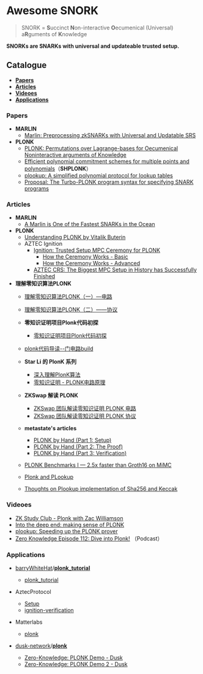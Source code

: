 # Awesome SNORK

> SNORK = **S**uccinct **N**on-interactive **O**ecumenical (Universal) a**R**guments of **K**nowledge

**SNORKs are SNARKs with universal and updateable trusted setup.**

## Catalogue

- [**Papers**](#Papers)
- [**Articles**](#Articles)
- [**Videoes**](#Videoes)
- [**Applications**](#Applications)

### Papers

- **MARLIN**
  - [Marlin: Preprocessing zkSNARKs with Universal and Updatable SRS](https://eprint.iacr.org/2019/1047.pdf)
- **PLONK**
  - [PLONK: Permutations over Lagrange-bases for Oecumenical Noninteractive arguments of Knowledge](https://eprint.iacr.org/2019/953.pdf)
  - [Efficient polynomial commitment schemes for multiple points and polynomials](https://eprint.iacr.org/2020/081.pdf)（**SHPLONK**）
  - [plookup: A simplified polynomial protocol for lookup tables](https://github.com/AztecProtocol/plonk-with-lookups/blob/master/PLONK-with-lookups.pdf)
  - [Proposal: The Turbo-PLONK program syntax for specifying SNARK programs](https://docs.zkproof.org/pages/standards/accepted-workshop3/proposal-turbo_plonk.pdf)

### Articles

- **MARLIN**
  - [A Marlin is One of the Fastest SNARKs in the Ocean](https://www.benthamsgaze.org/2019/09/19/a-marlin-is-one-of-the-fastest-snarks-in-the-ocean/)
- **PLONK**
  - [Understanding PLONK by Vitalik Buterin](https://vitalik.ca/general/2019/09/22/plonk.html)
  - AZTEC Ignition
    - [Ignition: Trusted Setup MPC Ceremony for PLONK](https://medium.com/aztec-protocol/aztec-announcing-our-ignition-ceremony-757850264cfe)
      - [How the Ceremony Works - Basic](https://medium.com/aztec-protocol/aztec-how-the-ceremony-works-5c23a54e2dd9)
      - [How the Ceremony Works - Advanced](https://medium.com/aztec-protocol/aztec-how-the-ceremony-works-9f021cf190d0)
    - [AZTEC CRS: The Biggest MPC Setup in History has Successfully Finished](https://medium.com/aztec-protocol/aztec-crs-the-biggest-mpc-setup-in-history-has-successfully-finished-74c6909cd0c4)
- **理解零知识算法PLONK**
    - [理解零知识算法PLONK（一）—电路](https://mp.weixin.qq.com/s/qr4njTJG89Mj_puIyzMu1w)
    - [理解零知识算法PLONK（二）——协议](https://mp.weixin.qq.com/s/ecCnCH-Fd6_fhKqbzLhoMA)
  - **零知识证明项目Plonk代码初探**
  
    - [零知识证明项目Plonk代码初探](https://mp.weixin.qq.com/s/rEZxeJlB45VYr4b6l1Ngxw)
  - [plonk代码导读--门电路build](https://mp.weixin.qq.com/s/ts2j8UrU7RPAZiU4F_LFuQ)
  - **Star Li 的 PlonK 系列**
    - [深入理解PlonK算法](https://mp.weixin.qq.com/s/yEMs7xoGG5DmUfr-aivf9A)
    - [零知识证明 - PLONK电路原理](https://mp.weixin.qq.com/s/D9q5-ubGVCf_TK5fQdD9qQ)
  - **ZKSwap 解读 PLONK**
    - [ZKSwap 团队解读零知识证明 PLONK 电路](https://www.chainnews.com/articles/372708200478.htm)
    - [ZKSwap 团队解读零知识证明 PLONK 协议](https://www.chainnews.com/articles/254075343460.htm)
  - **metastate's articles**
    - [PLONK by Hand (Part 1: Setup)](https://research.metastate.dev/plonk-by-hand-part-1/)
    - [PLONK by Hand (Part 2: The Proof)](https://research.metastate.dev/plonk-by-hand-part-2-the-proof/)
    - [PLONK by Hand (Part 3: Verification)](https://research.metastate.dev/plonk-by-hand-part-3-verification/)
  - [PLONK Benchmarks I — 2.5x faster than Groth16 on MiMC](https://medium.com/aztec-protocol/plonk-benchmarks-2-5x-faster-than-groth16-on-mimc-9e1009f96dfe)
  - [Plonk and PLookup](https://hackmd.io/@7dpNYqjKQGeYC7wMlPxHtQ/BJpNmNW0L)
  - [Thoughts on Plookup implementation of Sha256 and Keccak](https://hackmd.io/xfgP5_uMTZyaEJJG4EJoRQ?view) 

### Videoes

- [ZK Study Club - Plonk with Zac Williamson](https://youtu.be/NqrVcDuQ8hM)
- [Into the deep end: making sense of PLONK](https://www.youtube.com/watch?v=ty-LZf0YCK0&feature=youtu.be&ab_channel=ZeroKnowledge)
- [plookup: Speeding up the PLONK prover](https://www.youtube.com/watch?v=Vdlc1CmRYRY&feature=youtu.be&ab_channel=ZeroKnowledge)
- [Zero Knowledge Episode 112: Dive into Plonk!](https://www.zeroknowledge.fm/112) （Podcast）

### Applications

- [barryWhiteHat](https://github.com/barryWhiteHat)/**[plonk_tutorial](https://github.com/barryWhiteHat/plonk_tutorial)**
  - [plonk_tutorial](https://github.com/barryWhiteHat/plonk_tutorial/blob/master/plonk.ipynb)

- AztecProtocol
  - [Setup](https://github.com/AztecProtocol/Setup)
  - [ignition-verification](https://github.com/AztecProtocol/ignition-verification)

- Matterlabs
  - [plonk](https://github.com/matter-labs/bellman/tree/plonk_release/src/plonk)

- [dusk-network](https://github.com/dusk-network)/**[plonk](https://github.com/dusk-network/plonk)**
  - [Zero-Knowledge: PLONK Demo - Dusk](https://dusk.network/news/zero-knowledge-plonk-demo)
  - [Zero-Knowledge: PLONK Demo 2 - Dusk](https://dusk.network/news/zero-knowledge-plonk-demo-2)